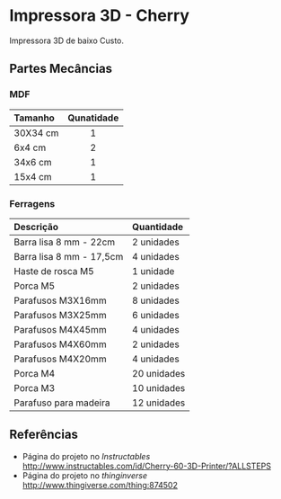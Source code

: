 # Impressora 3D - Cherry
Impressora 3D de baixo Custo.

## Partes Mecâncias  

### MDF 

|  **Tamanho**   |  **Qunatidade** |
|:--------------|:---------------:|
|  30X34 cm      | 1               |
|  6x4 cm        | 2               |
|  34x6 cm       | 1               |
|  15x4 cm       | 1               |

### Ferragens 

| **Descrição**          | **Quantidade** |
|:----------------------|:---------------|
| Barra lisa 8 mm - 22cm | 2 unidades     |
| Barra lisa 8 mm - 17,5cm |4 unidades |
| Haste de rosca M5 | 1 unidade | 
| Porca M5 | 2 unidades | 
| Parafusos M3X16mm | 8 unidades |
| Parafusos M3X25mm | 6 unidades |
| Parafusos M4X45mm | 4 unidades |
| Parafusos M4X60mm | 2 unidades |
| Parafusos M4X20mm | 4 unidades |
| Porca M4 | 20 unidades |
| Porca M3 | 10 unidades |
| Parafuso para madeira | 12 unidades |


## Referências
* Página do projeto no _Instructables_ <http://www.instructables.com/id/Cherry-60-3D-Printer/?ALLSTEPS> 
* Página do projeto no _thinginverse_ <http://www.thingiverse.com/thing:874502> 
